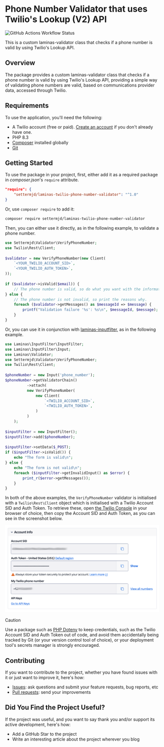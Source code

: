 # Phone Number Validator that uses Twilio's Lookup (V2) API

![GitHub Actions Workflow Status](https://github.com/settermjd/laminas-phone-number-validator/actions/workflows/php.yml/badge.svg)

This is a custom laminas-validator class that checks if a phone number is valid by using Twilio's Lookup API.

## Overview

The package provides a custom laminas-validator class that checks if a phone number is valid by using Twilio's Lookup API, providing a simple way of validating phone numbers are valid, based on communications provider data, accessed through Twilio.

## Requirements

To use the application, you'll need the following:

- A Twilio account (free or paid).
  [Create an account][twilio-referral-url] if you don't already have one.
- PHP 8.3
- [Composer][composer-url] installed globally
- [Git][git-url]

## Getting Started

To use the package in your project, first, either add it as a required package in _composer.json_'s `require` attribute.

```json
"require": {
    "settermjd/laminas-twilio-phone-number-validator": "^1.0"
}
```

Or, use `composer require` to add it:

```bash
composer require settermjd/laminas-twilio-phone-number-validator
```

Then, you can either use it directly, as in the following example, to validate a phone number.

```php
use Settermjd\Validator\VerifyPhoneNumber;
use Twilio\Rest\Client;

$validator = new VerifyPhoneNumber(new Client(
    `<YOUR_TWILIO_ACCOUNT_SID>`,
    `<YOUR_TWILIO_AUTH_TOKEN>`,
));

if ($validator->isValid($email)) {
    // The phone number is valid, so do what you want with the information.
} else {
    // The phone number is not invalid, so print the reasons why.
    foreach ($validator->getMessages() as $messageId => $message) {
        printf("Validation failure '%s': %s\n", $messageId, $message);
    }
}
```

Or, you can use it in conjunction with [laminas-inputfilter][laminas-inputfilter-url], as in the following example.

```php
use Laminas\InputFilter\InputFilter;
use Laminas\InputFilter\Input;
use Laminas\Validator;
use Settermjd\Validator\VerifyPhoneNumber;
use Twilio\Rest\Client;

$phoneNumber = new Input('phone_number');
$phoneNumber->getValidatorChain()
          ->attach(
          new VerifyPhoneNumber(
              new Client(
                  `<TWILIO_ACCOUNT_SID>`,
                  `<TWILIO_AUTH_TOKEN>`,
              )
          )
    );

$inputFilter = new InputFilter();
$inputFilter->add($phoneNumber);

$inputFilter->setData($_POST);
if ($inputFilter->isValid()) {
    echo "The form is valid\n";
} else {
    echo "The form is not valid\n";
    foreach ($inputFilter->getInvalidInput() as $error) {
        print_r($error->getMessages());
    }
}
```

In both of the above examples, the `VerifyPhoneNumber` validator is initialised with a `Twilio\Rest\Client` object which is initialised with a Twilio Account SID and Auth Token.
To retrieve these, open [the Twilio Console][twilio-console-url] in your browser of choice, then copy the Account SID and Auth Token, as you can see in the screenshot below.

![The Account Info panel of the Twilio Console, showing a user's Account SID, Auth Token, and phone number, where the Account SID and phone number have been partially or completely redacted.](./docs/images/twilio-console-account-info-panel.png)

> [!CAUTION]
> Use a package such as [PHP Dotenv][phpdotenv-url] to keep credentials, such as the Twilio Account SID and Auth Token out of code, and avoid them accidentally being tracked by Git (or your version control tool of choice), or your deployment tool's secrets manager is strongly encouraged.

## Contributing

If you want to contribute to the project, whether you have found issues with it or just want to improve it, here's how:

- [Issues][github-issues-url]: ask questions and submit your feature requests, bug reports, etc
- [Pull requests][github-pr-url]: send your improvements

## Did You Find the Project Useful?

If the project was useful, and you want to say thank you and/or support its active development, here's how:

- Add a GitHub Star to the project
- Write an interesting article about the project wherever you blog

[composer-url]: https://getcomposer.org
[git-url]: https://git-scm.com/downloads
[twilio-console-url]: https://console.twilio.com/
[twilio-referral-url]: http://www.twilio.com/referral/QlBtVJ
[github-issues-url]: https://github.com/settermjd/laminas-phone-number-validator/issues
[github-pr-url]: https://github.com/settermjd/laminas-phone-number-validator/pulls
[laminas-inputfilter-url]: https://docs.laminas.dev/laminas-inputfilter/
[phpdotenv-url]: https://github.com/vlucas/phpdotenv

